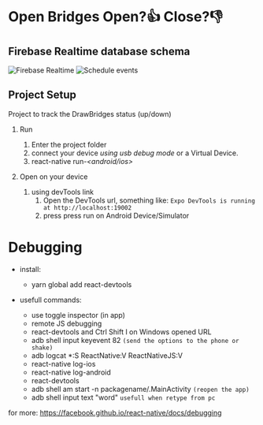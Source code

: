 # Open Bridges  Open?👍  Close?👎




## Firebase Realtime database schema
![Firebase Realtime](https://media.giphy.com/media/47Jko4ZuPBgOgs9LRd/giphy.gif)
![Schedule events](https://media.giphy.com/media/62cXq3zwLS32DTwwDA/giphy.gif)




## Project Setup
Project to track the DrawBridges status (up/down)


1.  Run 
    1.  Enter the project folder
    2.  connect your device *using usb debug mode* or a Virtual Device.
    3.  react-native run-*<android/ios>*



1.  Open on your device
    1.  using devTools link
          1.  Open the DevTools url, something like: `Expo DevTools is running at http://localhost:19002`
          2.  press press run on Android Device/Simulator
         


# Debugging
* install:
    * yarn global add react-devtools


* usefull commands:
    * use toggle inspector (in app)
    * remote JS debugging
    * react-devtools and Ctrl Shift I on Windows opened URL
    * adb shell input keyevent 82 `(send the options to the phone or shake)`
    * adb logcat *:S ReactNative:V ReactNativeJS:V 
    * react-native log-ios
    * react-native log-android
    * react-devtools
    * adb shell am start -n packagename/.MainActivity `(reopen the app)`
    * adb shell input text "word" `usefull when retype from pc`


for more:
https://facebook.github.io/react-native/docs/debugging

